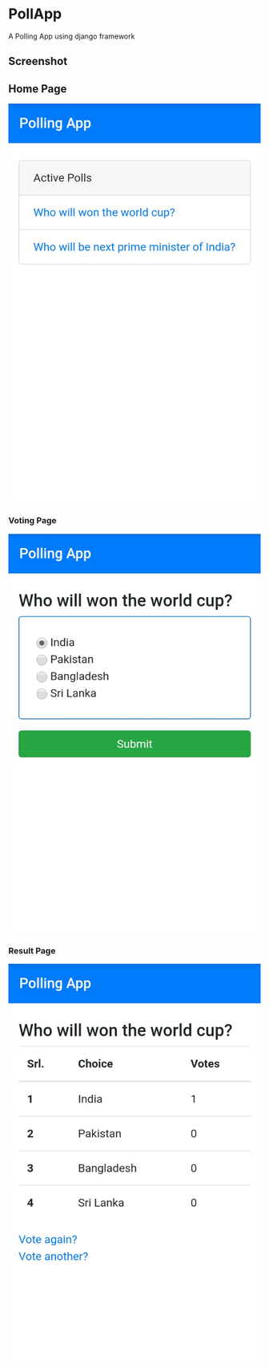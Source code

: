 # PollApp
A Polling App using django framework

## Screenshot

## Home Page
![home_page](/screenshot/home_page.jpg?raw=true "Home Page")
### Voting Page
![voting_page](/screenshot/voting_page.jpg?raw=true "Voting Page")
### Result Page
![result_page](/screenshot/result_page.jpg?raw=true "Result Page")